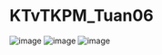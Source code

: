# KTvTKPM_Tuan06

![image](https://github.com/VanMinh1705/KTvTKPM_Tuan06/assets/91929083/a24ff216-0328-4649-88c5-f2f0dc93206f)
![image](https://github.com/VanMinh1705/KTvTKPM_Tuan06/assets/91929083/60597033-0899-4ed1-b30c-058414f0c0b4)
![image](https://github.com/VanMinh1705/KTvTKPM_Tuan06/assets/91929083/6d422a9d-346c-49f7-850e-6eece1a16366)


